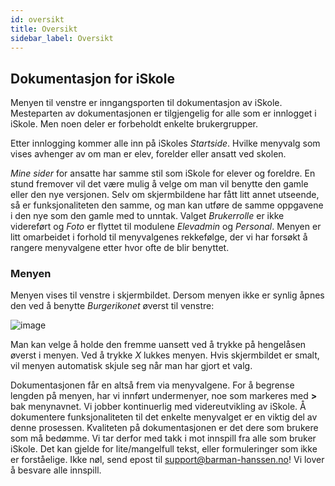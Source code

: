 ```yaml
---
id: oversikt
title: Oversikt 
sidebar_label: Oversikt
---
```


## Dokumentasjon for iSkole
Menyen til venstre er inngangsporten til dokumentasjon av iSkole. Mesteparten av dokumentasjonen er tilgjengelig for alle som er innlogget i iSkole. Men noen deler er forbeholdt enkelte brukergrupper.

Etter innlogging kommer alle inn på iSkoles _Startside_. Hvilke menyvalg som vises avhenger av om man er elev, forelder eller ansatt ved skolen. 

_Mine sider_ for ansatte har samme stil som iSkole for elever og foreldre. En stund fremover vil det være mulig å velge om man vil benytte den gamle eller den nye versjonen. Selv om skjermbildene har fått litt annet utseende, så er funksjonaliteten den samme, og man kan utføre de samme oppgavene i den nye som den gamle med to unntak. Valget _Brukerrolle_ er ikke videreført og _Foto_ er flyttet til modulene _Elevadmin_ og _Personal_. Menyen er litt omarbeidet i forhold til menyvalgenes rekkefølge, der vi har forsøkt å rangere menyvalgene etter hvor ofte de blir benyttet.

### Menyen
Menyen vises til venstre i skjermbildet. Dersom menyen ikke er synlig åpnes den ved å benytte _Burgerikonet_ øverst til venstre:

![image](https://user-images.githubusercontent.com/80097133/210064510-81399be3-ce52-4be2-b9bd-b64322fc2ab6.png)

Man kan velge å holde den fremme uansett ved å trykke på hengelåsen øverst i menyen. Ved å trykke _X_ lukkes menyen. Hvis skjermbildet er smalt, vil menyen automatisk skjule seg når man har gjort et valg.

Dokumentasjonen får en altså frem via menyvalgene. For å begrense lengden på menyen, har vi innført undermenyer, noe som markeres med **>** bak menynavnet.
Vi jobber kontinuerlig med videreutvikling av iSkole. Å dokumentere funksjonaliteten til det enkelte menyvalget er en viktig del av denne prosessen. Kvaliteten på dokumentasjonen er det dere som brukere som må bedømme. Vi tar derfor med takk i mot innspill fra alle som bruker iSkole. Det kan gjelde for lite/mangelfull tekst, eller formuleringer som ikke er forståelige. Ikke nøl, send epost til support@barman-hanssen.no! Vi lover å besvare alle innspill.
